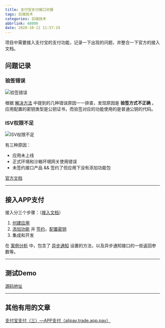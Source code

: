 ```yaml
---
title: 支付宝支付接口对接
tags: 后端技术
categories: 后端技术
abbrlink: 48090
date: 2020-10-12 11:57:19
---
```

项目中需要接入支付宝的支付功能，记录一下出现的问题，并整合一下官方的接入文档。

<!--more-->

## 问题记录
### 验签错误
![验签错误](https://ae01.alicdn.com/kf/Ufcc6435d8448449faf2cc8d0cd7b02e8E.jpg)

根据 [解决方法](https://opensupport.alipay.com/support/helpcenter/192/201602472811?ant_source=antsupport) 中提到的几种错误原因一一排查，发现原因是 **验签方式不正确** 。应用配置的密钥类型是公钥证书，而验签对应的功能使用的是普通公钥的代码。

### ISV权限不足
![ISV权限不足](https://ae01.alicdn.com/kf/U0207f048a070475996912adf3d04d996s.jpg)

有三种原因：
- 应用未上线
- 正式环境和沙箱环境网关使用错误
- 未签约接口产品 && 签约了但应用下没有添加功能包

[官方文档](https://openclub.alipay.com/club/history/read/11745)

---

## 接入APP支付
接入分三个步骤：（[接入文档](https://opendocs.alipay.com/open/204/105051)）
1. [创建应用](https://opendocs.alipay.com/open/200/105310)
2. [添加功能](https://opendocs.alipay.com/open/common/105366) 并 [签约](https://b.alipay.com/signing/productDetailV2.htm?productId=I1011000290000001002)，[配置密钥](https://opendocs.alipay.com/open/291/105971)
3. 集成和开发

在 [案例分析](https://opensupport.alipay.com/support/helpcenter/82?ant_source=opendoc_recommend) 中，包含了 [异步通知](https://opensupport.alipay.com/support/helpcenter/87/201602508314?ant_source=opendoc_recommend) 设置的方法，以及异步通知接口的一些返回参数等。

---

## 测试Demo
[源码地址](https://github.com/cn-lipenglong/demo)

---

## 其他有用的文章
[支付宝支付（三）—APP支付（alipay.trade.app.pay）](https://www.cnblogs.com/javahr/p/13434997.html)